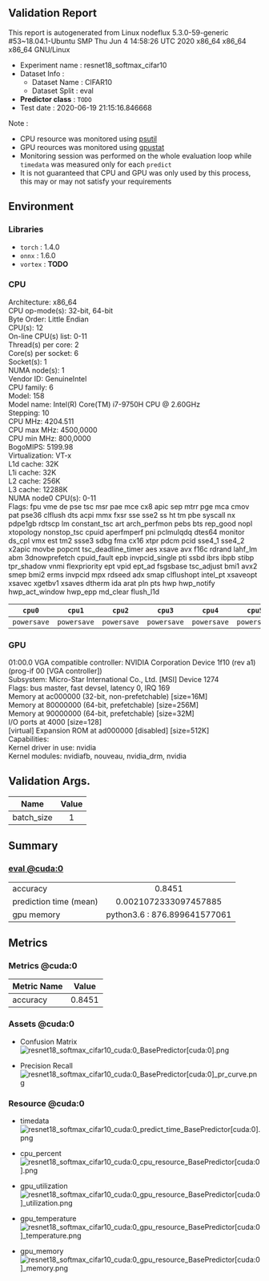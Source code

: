   
## Validation Report  
This report is autogenerated from Linux nodeflux 5.3.0-59-generic #53~18.04.1-Ubuntu SMP Thu Jun 4 14:58:26 UTC 2020 x86_64 x86_64 x86_64 GNU/Linux  
  
- Experiment name : resnet18_softmax_cifar10  
- Dataset Info :   
    - Dataset Name : CIFAR10  
    - Dataset Split : eval  
- **Predictor class** : `TODO`  
- Test date : 2020-06-19 21:15:16.846668  
  
Note :    
  
- CPU resource was monitored using [psutil](https://psutil.readthedocs.io/en/latest/)  
- GPU reources was monitored using [gpustat](https://pypi.python.org/pypi/gpustat)  
- Monitoring session was performed on the whole evaluation loop while `timedata` was measured only for each `predict`  
- It is not guaranteed that CPU and GPU was only used by this process, this may or may not satisfy your requirements  
  
  
## Environment  
### Libraries  
- `torch` : 1.4.0  
- `onnx` : 1.6.0  
- `vortex` : **TODO**  
### CPU     
Architecture:        x86_64  
CPU op-mode(s):      32-bit, 64-bit  
Byte Order:          Little Endian  
CPU(s):              12  
On-line CPU(s) list: 0-11  
Thread(s) per core:  2  
Core(s) per socket:  6  
Socket(s):           1  
NUMA node(s):        1  
Vendor ID:           GenuineIntel  
CPU family:          6  
Model:               158  
Model name:          Intel(R) Core(TM) i7-9750H CPU @ 2.60GHz  
Stepping:            10  
CPU MHz:             4204.511  
CPU max MHz:         4500,0000  
CPU min MHz:         800,0000  
BogoMIPS:            5199.98  
Virtualization:      VT-x  
L1d cache:           32K  
L1i cache:           32K  
L2 cache:            256K  
L3 cache:            12288K  
NUMA node0 CPU(s):   0-11  
Flags:               fpu vme de pse tsc msr pae mce cx8 apic sep mtrr pge mca cmov pat pse36 clflush dts acpi mmx fxsr sse sse2 ss ht tm pbe syscall nx pdpe1gb rdtscp lm constant_tsc art arch_perfmon pebs bts rep_good nopl xtopology nonstop_tsc cpuid aperfmperf pni pclmulqdq dtes64 monitor ds_cpl vmx est tm2 ssse3 sdbg fma cx16 xtpr pdcm pcid sse4_1 sse4_2 x2apic movbe popcnt tsc_deadline_timer aes xsave avx f16c rdrand lahf_lm abm 3dnowprefetch cpuid_fault epb invpcid_single pti ssbd ibrs ibpb stibp tpr_shadow vnmi flexpriority ept vpid ept_ad fsgsbase tsc_adjust bmi1 avx2 smep bmi2 erms invpcid mpx rdseed adx smap clflushopt intel_pt xsaveopt xsavec xgetbv1 xsaves dtherm ida arat pln pts hwp hwp_notify hwp_act_window hwp_epp md_clear flush_l1d  
  
  
| `cpu0` | `cpu1` | `cpu2` | `cpu3` | `cpu4` | `cpu5` | `cpu6` | `cpu7` | `cpu8` | `cpu9` | `cpu10` | `cpu11` |  
 | :--: | :--: | :--: | :--: | :--: | :--: | :--: | :--: | :--: | :--: | :--: | :--: |  
 | `powersave` | `powersave` | `powersave` | `powersave` | `powersave` | `powersave` | `powersave` | `powersave` | `powersave` | `powersave` | `powersave` | `powersave` |  
  
### GPU     
01:00.0 VGA compatible controller: NVIDIA Corporation Device 1f10 (rev a1) (prog-if 00 [VGA controller])  
	Subsystem: Micro-Star International Co., Ltd. [MSI] Device 1274  
	Flags: bus master, fast devsel, latency 0, IRQ 169  
	Memory at ac000000 (32-bit, non-prefetchable) [size=16M]  
	Memory at 80000000 (64-bit, prefetchable) [size=256M]  
	Memory at 90000000 (64-bit, prefetchable) [size=32M]  
	I/O ports at 4000 [size=128]  
	[virtual] Expansion ROM at ad000000 [disabled] [size=512K]  
	Capabilities: <access denied>  
	Kernel driver in use: nvidia  
	Kernel modules: nvidiafb, nouveau, nvidia_drm, nvidia  
  
  
  
## Validation Args.  
| Name | Value |  
| ---- | :---: |  
| batch_size | 1 |  
  
<div style="page-break-after: always;"></div>  
  
## Summary  
  
### [eval @cuda:0](#Metrics-@cuda:0)  
| | |  
| -- | :--: |  
| accuracy | 0.8451 |  
| prediction time (mean) | 0.0021072333097457885 |  
| gpu memory | python3.6 : 876.899641577061 |  
  
  
<div style="page-break-after: always;"></div>  
  
## Metrics  
  
### Metrics @cuda:0  
| Metric Name              | Value  |  
| ------------------------ | :----: |  
| accuracy | 0.8451 |  
  
### Assets @cuda:0  
  
- Confusion Matrix  
  ![resnet18_softmax_cifar10_cuda:0_BasePredictor[cuda:0].png](assets/resnet18_softmax_cifar10_cuda:0_BasePredictor[cuda:0].png)  
  
  
- Precision Recall  
  ![resnet18_softmax_cifar10_cuda:0_BasePredictor[cuda:0]_pr_curve.png](assets/resnet18_softmax_cifar10_cuda:0_BasePredictor[cuda:0]_pr_curve.png)  
  
  
<div style="page-break-after: always;"></div>  
  
### Resource @cuda:0  
  
- timedata  
  ![resnet18_softmax_cifar10_cuda:0_predict_time_BasePredictor[cuda:0].png](assets/resnet18_softmax_cifar10_cuda:0_predict_time_BasePredictor[cuda:0].png)  
  
  
- cpu_percent  
  ![resnet18_softmax_cifar10_cuda:0_cpu_resource_BasePredictor[cuda:0].png](assets/resnet18_softmax_cifar10_cuda:0_cpu_resource_BasePredictor[cuda:0].png)  
  
  
- gpu_utilization  
  ![resnet18_softmax_cifar10_cuda:0_gpu_resource_BasePredictor[cuda:0]_utilization.png](assets/resnet18_softmax_cifar10_cuda:0_gpu_resource_BasePredictor[cuda:0]_utilization.png)  
  
  
- gpu_temperature  
  ![resnet18_softmax_cifar10_cuda:0_gpu_resource_BasePredictor[cuda:0]_temperature.png](assets/resnet18_softmax_cifar10_cuda:0_gpu_resource_BasePredictor[cuda:0]_temperature.png)  
  
  
- gpu_memory  
  ![resnet18_softmax_cifar10_cuda:0_gpu_resource_BasePredictor[cuda:0]_memory.png](assets/resnet18_softmax_cifar10_cuda:0_gpu_resource_BasePredictor[cuda:0]_memory.png)  
  
  
<div style="page-break-after: always;"></div>  
  
  
